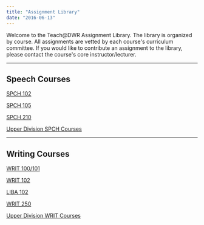 ```yaml
---
title: "Assignment Library"
date: "2016-06-13"
---
```


Welcome to the Teach@DWR Assignment Library. The library is organized by course. All assignments are vetted by each course's curriculum committee. If you would like to contribute an assignment to the library, please contact the course's core instructor/lecturer.

* * *

## Speech Courses

[SPCH 102](http://library.cwr.olemiss.edu/alib/spch102/)

[SPCH 105](http://library.cwr.olemiss.edu/alib/spch105/)

[SPCH 210](https://library.cwr.olemiss.edu/alib/spch210/)

[Upper Division SPCH Courses](https://library.cwr.olemiss.edu/alib/spch-ud)

* * *

## Writing Courses

[WRIT 100/101](http://library.cwr.olemiss.edu/alib/writ101/)

[WRIT 102](http://library.cwr.olemiss.edu/alib/writ102/)

[LIBA 102](http://library.cwr.olemiss.edu/alib/liba102/)

[WRIT 250](http://library.cwr.olemiss.edu/alib/writ250/)

[Upper Division WRIT Courses](http://library.cwr.olemiss.edu/alib/writ-ud/)

